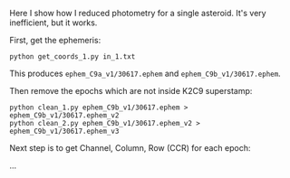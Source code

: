 Here I show how I reduced photometry for a single asteroid. It's very inefficient, but it works.

First, get the ephemeris:
```
python get_coords_1.py in_1.txt
```
This produces `ephem_C9a_v1/30617.ephem` and `ephem_C9b_v1/30617.ephem`.

Then remove the epochs which are not inside K2C9 superstamp:
```
python clean_1.py ephem_C9b_v1/30617.ephem > ephem_C9b_v1/30617.ephem_v2
python clean_2.py ephem_C9b_v1/30617.ephem_v2 > ephem_C9b_v1/30617.ephem_v3
```

Next step is to get Channel, Column, Row (CCR) for each epoch:

...

